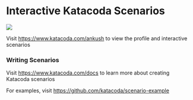 # Interactive Katacoda Scenarios

[![](http://shields.katacoda.com/katacoda/ankush/count.svg)](https://www.katacoda.com/ankush "Get your profile on Katacoda.com")

Visit https://www.katacoda.com/ankush to view the profile and interactive scenarios

### Writing Scenarios
Visit https://www.katacoda.com/docs to learn more about creating Katacoda scenarios

For examples, visit https://github.com/katacoda/scenario-example
